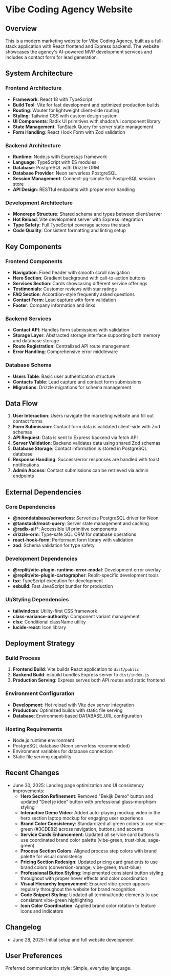 # Vibe Coding Agency Website

## Overview

This is a modern marketing website for Vibe Coding Agency, built as a full-stack application with React frontend and Express backend. The website showcases the agency's AI-powered MVP development services and includes a contact form for lead generation.

## System Architecture

### Frontend Architecture
- **Framework**: React 18 with TypeScript
- **Build Tool**: Vite for fast development and optimized production builds
- **Routing**: Wouter for lightweight client-side routing
- **Styling**: Tailwind CSS with custom design system
- **UI Components**: Radix UI primitives with shadcn/ui component library
- **State Management**: TanStack Query for server state management
- **Form Handling**: React Hook Form with Zod validation

### Backend Architecture
- **Runtime**: Node.js with Express.js framework
- **Language**: TypeScript with ES modules
- **Database**: PostgreSQL with Drizzle ORM
- **Database Provider**: Neon serverless PostgreSQL
- **Session Management**: Connect-pg-simple for PostgreSQL session store
- **API Design**: RESTful endpoints with proper error handling

### Development Architecture
- **Monorepo Structure**: Shared schema and types between client/server
- **Hot Reload**: Vite development server with Express integration
- **Type Safety**: Full TypeScript coverage across the stack
- **Code Quality**: Consistent formatting and linting setup

## Key Components

### Frontend Components
- **Navigation**: Fixed header with smooth scroll navigation
- **Hero Section**: Gradient background with call-to-action buttons
- **Services Section**: Cards showcasing different service offerings
- **Testimonials**: Customer reviews with star ratings
- **FAQ Section**: Accordion-style frequently asked questions
- **Contact Form**: Lead capture with form validation
- **Footer**: Company information and links

### Backend Services
- **Contact API**: Handles form submissions with validation
- **Storage Layer**: Abstracted storage interface supporting both memory and database storage
- **Route Registration**: Centralized API route management
- **Error Handling**: Comprehensive error middleware

### Database Schema
- **Users Table**: Basic user authentication structure
- **Contacts Table**: Lead capture and contact form submissions
- **Migrations**: Drizzle migrations for schema management

## Data Flow

1. **User Interaction**: Users navigate the marketing website and fill out contact forms
2. **Form Submission**: Contact form data is validated client-side with Zod schemas
3. **API Request**: Data is sent to Express backend via fetch API
4. **Server Validation**: Backend validates data using shared Zod schemas
5. **Database Storage**: Contact information is stored in PostgreSQL database
6. **Response Handling**: Success/error responses are handled with toast notifications
7. **Admin Access**: Contact submissions can be retrieved via admin endpoints

## External Dependencies

### Core Dependencies
- **@neondatabase/serverless**: Serverless PostgreSQL driver for Neon
- **@tanstack/react-query**: Server state management and caching
- **@radix-ui/***: Accessible UI primitive components
- **drizzle-orm**: Type-safe SQL ORM for database operations
- **react-hook-form**: Performant form library with validation
- **zod**: Schema validation for type safety

### Development Dependencies
- **@replit/vite-plugin-runtime-error-modal**: Development error overlay
- **@replit/vite-plugin-cartographer**: Replit-specific development tools
- **tsx**: TypeScript execution for development
- **esbuild**: Fast JavaScript bundler for production

### UI/Styling Dependencies
- **tailwindcss**: Utility-first CSS framework
- **class-variance-authority**: Component variant management
- **clsx**: Conditional className utility
- **lucide-react**: Icon library

## Deployment Strategy

### Build Process
1. **Frontend Build**: Vite builds React application to `dist/public`
2. **Backend Build**: esbuild bundles Express server to `dist/index.js`
3. **Production Serving**: Express serves both API routes and static frontend

### Environment Configuration
- **Development**: Hot reload with Vite dev server integration
- **Production**: Optimized builds with static file serving
- **Database**: Environment-based DATABASE_URL configuration

### Hosting Requirements
- Node.js runtime environment
- PostgreSQL database (Neon serverless recommended)
- Environment variables for database connection
- Static file serving capability

## Recent Changes
- June 30, 2025: Landing page optimization and UI consistency improvements:
  - **Hero Section Refinement**: Removed "Bekijk Demo" button and updated "Deel je idee" button with professional glass-morphism styling
  - **Interactive Demo Video**: Added auto-playing mockup video in the hero section laptop mockup for engaging user experience
  - **Brand Color Consistency**: Standardized all green colors to use vibe-green (#3CDE82) across navigation, buttons, and accents
  - **Service Cards Enhancement**: Updated all service card buttons to use coordinated brand color palette (vibe-green, trust-blue, sage-green)
  - **Process Section Colors**: Aligned process step colors with brand palette for visual consistency
  - **Pricing Section Redesign**: Updated pricing card gradients to use brand colors (conversion-orange, vibe-green, trust-blue)
  - **Professional Button Styling**: Implemented consistent button styling throughout with proper hover effects and color coordination
  - **Visual Hierarchy Improvement**: Ensured vibe-green appears regularly throughout the website for brand recognition
  - **Code Snippet Styling**: Updated all terminal/code elements to use consistent vibe-green highlighting
  - **Icon Color Coordination**: Applied brand color rotation to feature icons and indicators

## Changelog
- June 28, 2025: Initial setup and full website development

## User Preferences

Preferred communication style: Simple, everyday language.